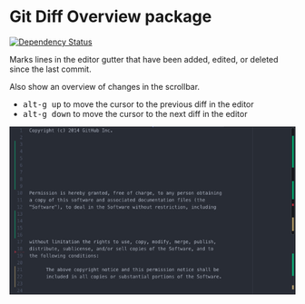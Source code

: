 # Git Diff Overview package
[![Dependency Status](https://david-dm.org/atom/git-diff-overview.svg)](https://david-dm.org/atom/git-diff-overview)

Marks lines in the editor gutter that have been added, edited, or deleted since the last commit.

Also show an overview of changes in the scrollbar.

  * <kbd>alt-g up</kbd> to move the cursor to the previous diff in the editor
  * <kbd>alt-g down</kbd> to move the cursor to the next diff in the editor

![](https://raw.githubusercontent.com/guidezpl/git-diff-overview/master/screenshot.png)
